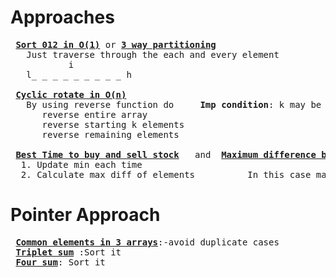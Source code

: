 # Approaches
<pre>
 <b><a href="https://github.com/teja963/Advanced-DSA-and-CS-Theory/blob/master/Array/Standard%20Ques/Sort_012.cpp">Sort 012 in O(1)</a></b> or <b><a href="https://github.com/teja963/Advanced-DSA-and-CS-Theory/blob/master/Array/Easy%20Ques/Three_way_partitioning.cpp">3 way partitioning</a></b>
   Just traverse through the each and every element 
           i                                    
   l_ _ _ _ _ _ _ _ _ h 
                                                                     
 <b><a href="https://github.com/teja963/Advanced-DSA-and-CS-Theory/blob/master/Array/Standard%20Ques/Cyclic_rotate.cpp">Cyclic rotate in O(n)</a></b>
   By using reverse function do     <b>Imp condition</b>: k may be any value so use k %= n; 
      reverse entire array
      reverse starting k elements
      reverse remaining elements
      
 <b><a href="https://github.com/teja963/Advanced-DSA-and-CS-Theory/blob/master/Array/Standard%20Ques/Best_time_to_buy_sell_stock.cpp">Best Time to buy and sell stock</a></b>   and  <b><a href="https://github.com/teja963/DSA-and-MYSQL/blob/master/Array/11.%20Best%20time%20to%20buy%20sell%20stock.cpp" >Maximum difference between increasing element</a></b>
  1. Update min each time 
  2. Calculate max diff of elements          In this case max diff = 0(if decreasing order 9 8 7 7 6), so return -1 
</pre>

# Pointer Approach
<pre>
 <b><a href="https://github.com/teja963/Advanced-DSA-and-CS-Theory/blob/master/Array/Easy%20Ques/Common_elements_three_arrays.cpp">Common elements in 3 arrays</b></a>:-avoid duplicate cases
 <b><a href="https://github.com/teja963/Advanced-DSA-and-CS-Theory/blob/master/Array/Easy%20Ques/Triplet_sum.cpp">Triplet sum</a></b> :Sort it
 <b><a href="https://github.com/teja963/Advanced-DSA-and-CS-Theory/blob/master/Array/Easy%20Ques/Four_sum.cpp">Four sum</a></b>: Sort it
</pre>
